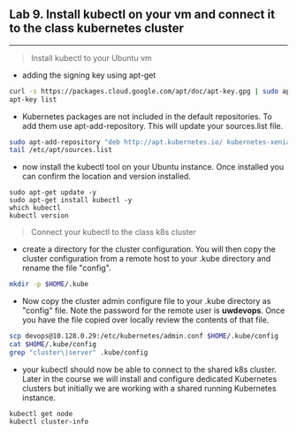 ## Lab 9. Install kubectl on your vm and connect it to the class kubernetes cluster
____

> Install kubectl to your Ubuntu vm

* adding the signing key using apt-get

```bash
curl -s https://packages.cloud.google.com/apt/doc/apt-key.gpg | sudo apt-key add
apt-key list
```
* Kubernetes packages are not included in the default repositories. To add them use apt-add-repository.  This will update your sources.list file.

```bash
sudo apt-add-repository "deb http://apt.kubernetes.io/ kubernetes-xenial main"
tail /etc/apt/sources.list
```

* now install the kubectl tool on your Ubuntu instance.  Once installed you can confirm the location and version installed.
```
sudo apt-get update -y
sudo apt-get install kubectl -y
which kubectl
kubectl version
```
> Connect your kubectl to the class k8s cluster

* create a directory for the cluster configuration.  You will then copy the cluster configuration from a remote host to your .kube directory and rename the file "config". 

```bash
mkdir -p $HOME/.kube
```
* Now copy the cluster admin configure file to your .kube directory as "config" file.  Note the password for the remote user is **uwdevops**.  Once you have the file copied over locally review the contents of that file.

```bash
scp devops@10.128.0.29:/etc/kubernetes/admin.conf $HOME/.kube/config
cat $HOME/.kube/config
grep "cluster\|server" .kube/config
```
* your kubectl should now be able to connect to the shared k8s cluster.  Later in the course we will install and configure dedicated Kubernetes clusters but initially we are working with a shared running Kubernetes instance.

```
kubectl get node
kubectl cluster-info
```
